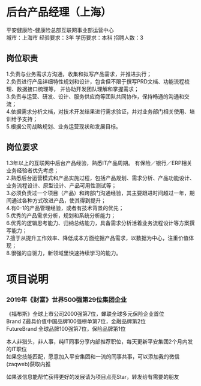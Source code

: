 # 后台产品经理（上海）
平安健康险-健康险总部互联网事业部运营中心  
城市：上海市 经验要求：3年 学历要求：本科  招聘人数：3

## 岗位职责
1.负责与业务需求方沟通，收集和拟写产品需求，并推进执行；   
2.负责进行产品详细特性规划和设计，包含但不限于撰写PRD文档、功能流程梳理、数据接口梳理等， 并协助开发团队理解和掌握需求；   
3.负责与运营、研发、设计、服务供应商等团队共同协作，保持畅通的沟通和交流；   
4.依据需求分析文档，对技术开发结果进行需求验证，并对业务部门相关使用、培训给予支持；   
5.根据公司战略规划、业务运营现状和发展目标。

## 岗位要求
1.3年以上的互联网中后台产品经验，熟悉IT产品周期。 有保险／银行／ERP相关业务经验者优先考虑；   
2.熟悉后台运营模式和产品实施过程，包括产品规划、需求分析、产品功能设计、业务流程设计、原型设计、产品可用性测试等；   
3.必须负责过一个项目（产品）和跨部门沟通经验，其主要跟进时间超过一年，期间通过各种方式改进产品，使其得到提升；   
4.有0-1的产品管理经验，或者有技术背景的优先；   
5.优秀的产品需求分析，规划和系统分析能力；   
6.优秀的逻辑思考能力、归纳总结能力，具备需求分析活着业务流程设计等方案撰写能力；   
7.擅于从提升工作效率、降低成本方面挖掘产品需求，以数据为中心，注重价值体现；   
8.很强的自驱力，新领域里快速持续学习的能力。

# 项目说明

### 2019年《财富》世界500强第29位集团企业
《福布斯》全球上市公司2000强第7位，蝉联全球多元保险企业首位  
Brand Z最具价值中国品牌100强榜单第7位，金融品牌第2位  
FutureBrand 全球品牌100强第7位，保险品牌第1位

本人非猎头，非人事，纯IT同事分享内部推荐职位，每天更新平安集团2个月内发的IT职位  
如果您技能匹配，愿意加入平安集团和一流的同事共事，可以添加我的微信(zaqweb)获取内推 

如果该信息能帮忙获得更好的发展请为项目点亮Star，转发给有需要的朋友




